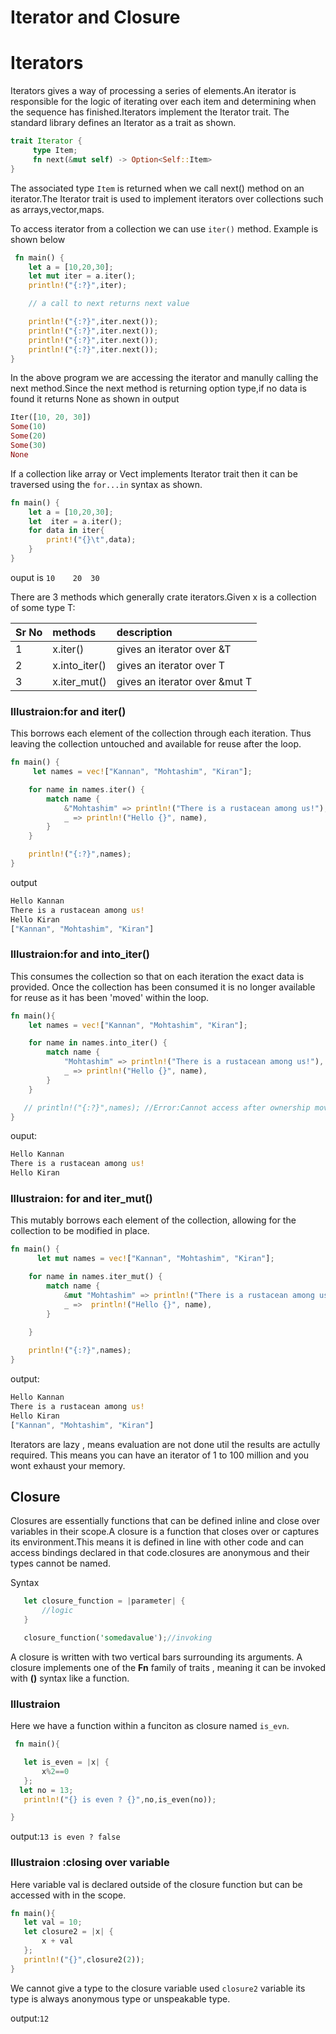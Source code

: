 # Iterator and Closure

# Iterators


Iterators gives a way of processing a series of elements.An iterator is responsible for the logic of iterating over each item and determining when the sequence has finished.Iterators implement the Iterator trait.
The standard library defines an Iterator as a trait as shown.

```rust
trait Iterator {
     type Item;
     fn next(&mut self) -> Option<Self::Item>
}

```

The associated type `Item` is returned when we call next() method on an iterator.The Iterator trait is used to implement iterators over collections such as arrays,vector,maps.

To access iterator from a collection we can use `iter()` method. Example is shown below

```rust
 fn main() {
    let a = [10,20,30];
    let mut iter = a.iter();
    println!("{:?}",iter);

    // a call to next returns next value

    println!("{:?}",iter.next());
    println!("{:?}",iter.next());
    println!("{:?}",iter.next());
    println!("{:?}",iter.next());
}

```

In the above program we are accessing the iterator and manully calling the next method.Since the next method is returning option type,if no data is found it returns None as shown in output

```rust
Iter([10, 20, 30])
Some(10)
Some(20)
Some(30)
None
```

If a collection like array or Vect implements Iterator trait then it can be traversed using the  `for...in` syntax as shown.

```rust
fn main() {
    let a = [10,20,30];
    let  iter = a.iter();
    for data in iter{
        print!("{}\t",data);
    }
}
```

ouput is `10	20	30`


There are 3 methods which generally crate iterators.Given x is a collection of some type T:

Sr No |  methods    | description|
|:-----|:-------|:---------|
|1|x.iter()|gives an iterator over &T|
|2|x.into_iter()|gives an iterator over T|
|3|x.iter_mut()|gives an iterator over &mut T|


### Illustraion:for and iter()

This borrows each element of the collection through each iteration. Thus leaving the collection untouched and available for reuse after the loop.

```rust
fn main() {
     let names = vec!["Kannan", "Mohtashim", "Kiran"];

    for name in names.iter() {
        match name {
            &"Mohtashim" => println!("There is a rustacean among us!"),
            _ => println!("Hello {}", name),
        }
    }

    println!("{:?}",names);
}


```

output

```rust
Hello Kannan
There is a rustacean among us!
Hello Kiran
["Kannan", "Mohtashim", "Kiran"]


```

### Illustraion:for and into_iter()

This consumes the collection so that on each iteration the exact data is provided. Once the collection has been consumed it is no longer available for reuse as it has been 'moved' within the loop.

```rust
fn main(){
    let names = vec!["Kannan", "Mohtashim", "Kiran"];

    for name in names.into_iter() {
        match name {
            "Mohtashim" => println!("There is a rustacean among us!"),
            _ => println!("Hello {}", name),
        }
    }

   // println!("{:?}",names); //Error:Cannot access after ownership move
}

```

ouput: 

```rust
Hello Kannan
There is a rustacean among us!
Hello Kiran
```

### Illustraion: for and iter_mut()

This mutably borrows each element of the collection, allowing for the collection to be modified in place.

```rust
fn main() {
      let mut names = vec!["Kannan", "Mohtashim", "Kiran"];

    for name in names.iter_mut() {
        match name {
            &mut "Mohtashim" => println!("There is a rustacean among us!"),
            _ =>  println!("Hello {}", name),
        }
    
    }

    println!("{:?}",names);
}


```

output:

```rust
Hello Kannan
There is a rustacean among us!
Hello Kiran
["Kannan", "Mohtashim", "Kiran"]

```


Iterators are lazy , means evaluation are not done util the results are actully required. This means you can have an iterator of 1 to 100 million and you wont exhaust your memory.

## Closure

 Closures are essentially functions that can be defined inline and close over variables in their scope.A closure is a function that closes over or captures its environment.This means it is defined in line with other code and can access bindings declared in that code.closures are anonymous and their types cannot be named.

  Syntax

  ```rust
     let closure_function = |parameter| {
         //logic
     }

     closure_function('somedavalue');//invoking
  ```
  
A closure is written with two vertical bars surrounding its arguments.
A closure implements one of the **Fn** family of traits , meaning it can be invoked with **()** syntax like a function.

### Illustraion

 Here we have a function within a funciton as closure named `is_evn`.

 ```rust
  fn main(){

    let is_even = |x| {
        x%2==0
    };
   let no = 13;
    println!("{} is even ? {}",no,is_even(no));

}


 ```

output:`13 is even ? false`

### Illustraion :closing over variable

Here variable val is declared outside of the closure function but can be accessed with in the scope.

 ```rust
 fn main(){
    let val = 10;
    let closure2 = |x| {
        x + val
    };
    println!("{}",closure2(2));
}

 ```

 We cannot give a type to the closure variable used  `closure2` variable its type is always anonymous type or unspeakable type.

 output:`12`
